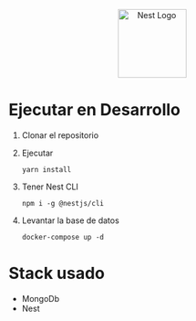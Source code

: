 <p align="center">
  <a href="http://nestjs.com/" target="blank"><img src="https://nestjs.com/img/logo-small.svg" width="120" alt="Nest Logo" /></a>
</p>

# Ejecutar en Desarrollo

1. Clonar el repositorio

2. Ejecutar

    ```
    yarn install
    ```

3. Tener Nest CLI

    ```
    npm i -g @nestjs/cli
    ```

4. Levantar la base de datos

    ```
    docker-compose up -d
    ```


# Stack usado

* MongoDb
* Nest
